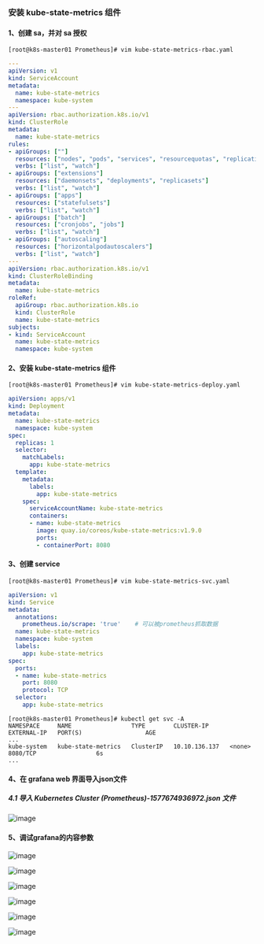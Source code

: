 ### 安装 kube-state-metrics 组件
#### 1、创建 sa，并对 sa 授权
```shell script
[root@k8s-master01 Prometheus]# vim kube-state-metrics-rbac.yaml 
```
```yaml
---
apiVersion: v1
kind: ServiceAccount
metadata:
  name: kube-state-metrics
  namespace: kube-system
---
apiVersion: rbac.authorization.k8s.io/v1
kind: ClusterRole
metadata:
  name: kube-state-metrics
rules:
- apiGroups: [""]
  resources: ["nodes", "pods", "services", "resourcequotas", "replicationcontrollers", "limitranges", "persistentvolumeclaims", "persistentvolumes", "namespaces", "endpoints"]
  verbs: ["list", "watch"]
- apiGroups: ["extensions"]
  resources: ["daemonsets", "deployments", "replicasets"]
  verbs: ["list", "watch"]
- apiGroups: ["apps"]
  resources: ["statefulsets"]
  verbs: ["list", "watch"]
- apiGroups: ["batch"]
  resources: ["cronjobs", "jobs"]
  verbs: ["list", "watch"]
- apiGroups: ["autoscaling"]
  resources: ["horizontalpodautoscalers"]
  verbs: ["list", "watch"]
---
apiVersion: rbac.authorization.k8s.io/v1
kind: ClusterRoleBinding
metadata:
  name: kube-state-metrics
roleRef:
  apiGroup: rbac.authorization.k8s.io
  kind: ClusterRole
  name: kube-state-metrics
subjects:
- kind: ServiceAccount
  name: kube-state-metrics
  namespace: kube-system
```
#### 2、安装 kube-state-metrics 组件
```shell script
[root@k8s-master01 Prometheus]# vim kube-state-metrics-deploy.yaml 
```
```yaml
apiVersion: apps/v1
kind: Deployment
metadata:
  name: kube-state-metrics
  namespace: kube-system
spec:
  replicas: 1
  selector:
    matchLabels:
      app: kube-state-metrics
  template:
    metadata:
      labels:
        app: kube-state-metrics
    spec:
      serviceAccountName: kube-state-metrics
      containers:
      - name: kube-state-metrics
        image: quay.io/coreos/kube-state-metrics:v1.9.0
        ports:
        - containerPort: 8080
```
#### 3、创建 service
```shell script
[root@k8s-master01 Prometheus]# vim kube-state-metrics-svc.yaml
```
```yaml
apiVersion: v1
kind: Service
metadata:
  annotations:
    prometheus.io/scrape: 'true'    # 可以被prometheus抓取数据
  name: kube-state-metrics
  namespace: kube-system
  labels:
    app: kube-state-metrics
spec:
  ports:
  - name: kube-state-metrics
    port: 8080
    protocol: TCP
  selector:
    app: kube-state-metrics
```
```shell script
[root@k8s-master01 Prometheus]# kubectl get svc -A
NAMESPACE     NAME                 TYPE        CLUSTER-IP      EXTERNAL-IP   PORT(S)                  AGE
...
kube-system   kube-state-metrics   ClusterIP   10.10.136.137   <none>        8080/TCP                 6s
...
```
#### 4、在 grafana web 界面导入json文件
##### 4.1 导入 Kubernetes Cluster (Prometheus)-1577674936972.json 文件
![image](https://github.com/498946975/DevOps/blob/master/images/grafana_7.png)

#### 5、调试grafana的内容参数
![image](https://github.com/498946975/DevOps/blob/master/images/grafana_8.png)

![image](https://github.com/498946975/DevOps/blob/master/images/grafana_9.png)

![image](https://github.com/498946975/DevOps/blob/master/images/grafana_10.png)

![image](https://github.com/498946975/DevOps/blob/master/images/grafana_11.png)

![image](https://github.com/498946975/DevOps/blob/master/images/grafana_12.png)

![image](https://github.com/498946975/DevOps/blob/master/images/grafana_13.png)
